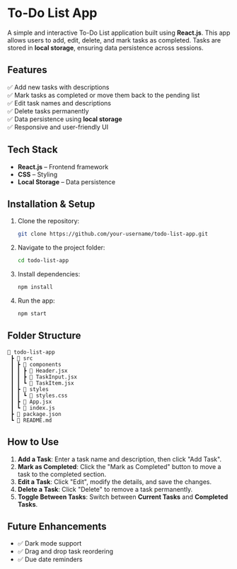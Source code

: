 # To-Do List App

A simple and interactive To-Do List application built using **React.js**. This app allows users to add, edit, delete, and mark tasks as completed. Tasks are stored in **local storage**, ensuring data persistence across sessions.

## Features
✅ Add new tasks with descriptions  
✅ Mark tasks as completed or move them back to the pending list  
✅ Edit task names and descriptions  
✅ Delete tasks permanently  
✅ Data persistence using **local storage**  
✅ Responsive and user-friendly UI  

## Tech Stack
- **React.js** – Frontend framework
- **CSS** – Styling
- **Local Storage** – Data persistence

## Installation & Setup
1. Clone the repository:
   ```bash
   git clone https://github.com/your-username/todo-list-app.git
   ```
2. Navigate to the project folder:
   ```bash
   cd todo-list-app
   ```
3. Install dependencies:
   ```bash
   npm install
   ```
4. Run the app:
   ```bash
   npm start
   ```


## Folder Structure
```
📂 todo-list-app
 ┣ 📂 src
 ┃ ┣ 📂 components
 ┃ ┃ ┣ 📜 Header.jsx
 ┃ ┃ ┣ 📜 TaskInput.jsx
 ┃ ┃ ┗ 📜 TaskItem.jsx
 ┃ ┣ 📂 styles
 ┃ ┃ ┗ 📜 styles.css
 ┃ ┣ 📜 App.jsx
 ┃ ┗ 📜 index.js
 ┣ 📜 package.json
 ┗ 📜 README.md
```

## How to Use
1. **Add a Task**: Enter a task name and description, then click "Add Task".
2. **Mark as Completed**: Click the "Mark as Completed" button to move a task to the completed section.
3. **Edit a Task**: Click "Edit", modify the details, and save the changes.
4. **Delete a Task**: Click "Delete" to remove a task permanently.
5. **Toggle Between Tasks**: Switch between **Current Tasks** and **Completed Tasks**.

## Future Enhancements
- ✅ Dark mode support
- ✅ Drag and drop task reordering
- ✅ Due date reminders